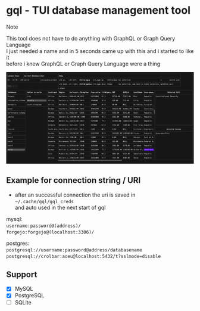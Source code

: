 # gql - TUI database management tool

> [!NOTE]
> This tool does not have to do anything with GraphQL or Graph Query Language \
> I just needed a name and in 5 seconds came up with this and i started to like it \
> before i knew GraphQL or Graph Query Language were a thing

![](.github/assets/TUI_Screenshot1.png)

## Example for connection string / URI
- after an successful connection the uri is saved in `~/.cache/gql/gql_creds` \
    and auto used in the next start of gql

mysql: \
`username:password@(address)/` \
`forgejo:forgejo@(localhost:3306)/`

postgres: \
`postgresql://username:password@address/databasename` \
`postgresql://crolbar:aoeu@localhost:5432/t?sslmode=disable`

## Support
-   [x] MySQL
-   [x] PostgreSQL
-   [ ] SQLite
